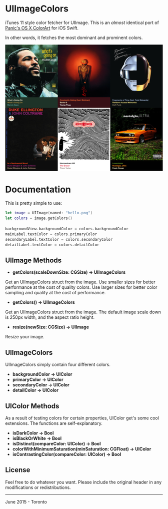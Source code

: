 # UIImageColors

iTunes 11 style color fetcher for UIImage. This is an *almost* identical port of [Panic's OS X ColorArt](https://github.com/panicinc/ColorArt/) for iOS Swift.

In other words, it fetches the most dominant and prominent colors.

![preview](images/preview.png)

# Documentation

This is pretty simple to use:

```Swift
let image = UIImage(named: "hello.png")
let colors = image.getColors()

backgroundView.backgroundColor = colors.backgroundColor
mainLabel.textColor = colors.primaryColor
secondaryLabel.textColor = colors.secondaryColor
detailLabel.textColor = colors.detailColor
```

## UIImage Methods

- **getColors(scaleDownSize: CGSize) -> UIImageColors**

Get an UIImageColors struct from the image. Use smaller sizes for better performance at the cost of quality colors. Use larger sizes for better color sampling and quality at the cost of performance. 

- **getColors() -> UIImageColors**

Get an UIImageColors struct from the image. The default image scale down is 250px width, and the aspect ratio height.

- **resize(newSize: CGSize) -> UIImage**

Resize your image.

## UIImageColors

UIImageColors simply contain four different colors.

- **backgroundColor -> UIColor**
- **primaryColor -> UIColor**
- **secondaryColor -> UIColor**
- **detailColor -> UIColor**

## UIColor Methods

As a result of testing colors for certain properties, UIColor get's some cool extensions. The functions are self-explanatory.

- **isDarkColor -> Bool**
- **isBlackOrWhite -> Bool**
- **isDistinct(compareColor: UIColor) -> Bool**
- **colorWithMinimumSaturation(minSaturation: CGFloat) -> UIColor**
- **isContrastingColor(compareColor: UIColor) -> Bool**

## License

Feel free to do whatever you want. Please include the original header in any modifications or redistributions.

------
June 2015 - Toronto
